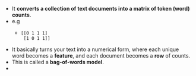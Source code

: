 - It **converts a collection of text documents into a matrix of token (word) counts**.
- e.g
	- ```apl
	  [[0 1 1 1]
	   [1 0 1 1]]
	  ```
- It basically turns your text into a numerical form, where each unique word becomes a **feature**, and each document becomes a **row** of counts.
- This is called a **bag-of-words model**.
-